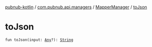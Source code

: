 [pubnub-kotlin](../../index.md) / [com.pubnub.api.managers](../index.md) / [MapperManager](index.md) / [toJson](./to-json.md)

# toJson

`fun toJson(input: `[`Any`](https://kotlinlang.org/api/latest/jvm/stdlib/kotlin/-any/index.html)`?): `[`String`](https://kotlinlang.org/api/latest/jvm/stdlib/kotlin/-string/index.html)